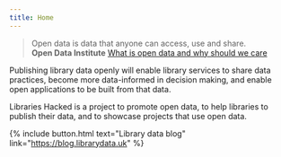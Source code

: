 ```yaml
---
title: Home
---
```


> Open data is data that anyone can access, use and share.<br/> **Open Data Institute** [What is open data and why should we care](https://theodi.org/article/what-is-open-data-and-why-should-we-care/)

Publishing library data openly will enable library services to share data practices, become more data-informed in decision making, and enable open applications to be built from that data.

Libraries Hacked is a project to promote open data, to help libraries to publish their data, and to showcase projects that use open data.

{% include button.html text="Library data blog" link="https://blog.librarydata.uk" %}
